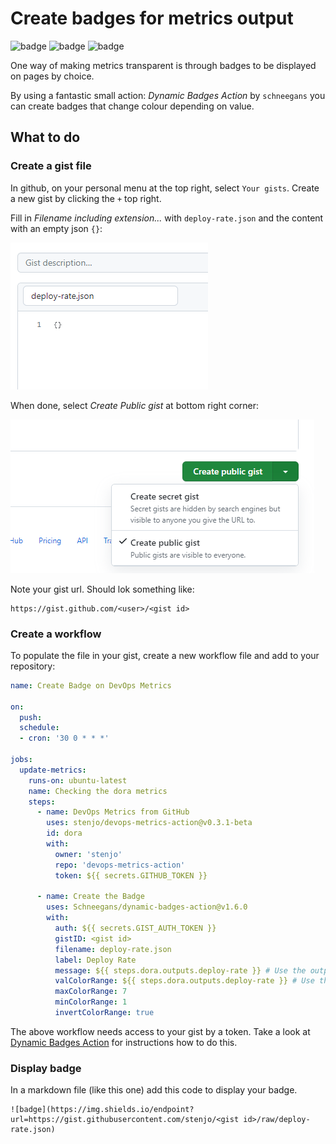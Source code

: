 # Create badges for metrics output

![badge](https://img.shields.io/endpoint?url=https://gist.githubusercontent.com/stenjo/ebb0efc5ab5afb32eae4d0cdc60d563a/raw/deploy-rate.json) ![badge](https://img.shields.io/endpoint?url=https://gist.githubusercontent.com/stenjo/ebb0efc5ab5afb32eae4d0cdc60d563a/raw/change-failure-rate.json) ![badge](https://img.shields.io/endpoint?url=https://gist.githubusercontent.com/stenjo/ebb0efc5ab5afb32eae4d0cdc60d563a/raw/mean-time-to-restore.json)

One way of making metrics transparent is through badges to be displayed on pages by choice.

By using a fantastic small action: *Dynamic Badges Action* by `schneegans` you can create badges that change colour depending on value.

## What to do

### Create a gist file

In github, on your personal menu at the top right, select `Your gists`. Create a new gist by clicking the `+` top right.

Fill in *Filename including extension...* with `deploy-rate.json` and the content with an empty json `{}`:

![Fill in create gist form](assets/json-gist-snag.PNG)

When done, select *Create Public gist* at bottom right corner:

![Create public gist](assets/create-gist-snag.PNG)

Note your gist url. Should lok something like:

```
https://gist.github.com/<user>/<gist id>
```

### Create a workflow

To populate the file in your gist, create a new workflow file and add to your repository:

```yaml
name: Create Badge on DevOps Metrics

on: 
  push:
  schedule:
  - cron: '30 0 * * *'

jobs:
  update-metrics:
    runs-on: ubuntu-latest
    name: Checking the dora metrics
    steps:
      - name: DevOps Metrics from GitHub
        uses: stenjo/devops-metrics-action@v0.3.1-beta
        id: dora
        with:
          owner: 'stenjo'
          repo: 'devops-metrics-action'
          token: ${{ secrets.GITHUB_TOKEN }}

      - name: Create the Badge
        uses: Schneegans/dynamic-badges-action@v1.6.0
        with:
          auth: ${{ secrets.GIST_AUTH_TOKEN }}
          gistID: <gist id>
          filename: deploy-rate.json
          label: Deploy Rate
          message: ${{ steps.dora.outputs.deploy-rate }} # Use the output from the `dora` step
          valColorRange: ${{ steps.dora.outputs.deploy-rate }} # Use the output from the `dora` step
          maxColorRange: 7
          minColorRange: 1
          invertColorRange: true
```

The above workflow needs access to your gist by a token. Take a look at [Dynamic Badges Action](https://github.com/marketplace/actions/dynamic-badges) for instructions how to do this.

### Display badge

In a markdown file (like this one) add this code to display your badge.

```
![badge](https://img.shields.io/endpoint?url=https://gist.githubusercontent.com/stenjo/<gist id>/raw/deploy-rate.json)
```
